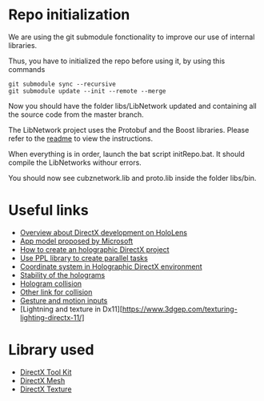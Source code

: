 # Repo initialization

We are using the git submodule fonctionality to improve our use of internal libraries.

Thus, you have to initialized the repo before using it, by using this commands

```
git submodule sync --recursive
git submodule update --init --remote --merge
```

Now you should have the folder libs/LibNetwork updated and containing all the source code from the master branch.

The LibNetwork project uses the Protobuf and the Boost libraries. Please refer to the [readme](https://gitlab.com/cubz/LibNetworks/blob/master/README.md) to view the instructions.

When everything is in order, launch the bat script initRepo.bat. It should compile the LibNetworks withour errors.

You should now see cubznetwork.lib and proto.lib inside the folder libs/bin.

# Useful links

- [Overview about DirectX development on HoloLens](https://developer.microsoft.com/en-us/windows/mixed-reality/directx_development_overview)
- [App model proposed by Microsoft](https://developer.microsoft.com/en-us/windows/mixed-reality/app_model)
- [How to create an holographic DirectX project](https://developer.microsoft.com/en-us/windows/mixed-reality/creating_a_holographic_directx_project)
- [Use PPL library to create parallel tasks](https://msdn.microsoft.com/en-us/library/dd492418.aspx)
- [Coordinate system in Holographic DirectX environment](https://developer.microsoft.com/en-us/windows/mixed-reality/Coordinate_systems_in_DirectX.html)
- [Stability of the holograms](https://developer.microsoft.com/en-us/windows/mixed-reality/hologram_stability)
- [Hologram collision](https://forums.hololens.com/discussion/6785/understand-when-a-user-clicked-gaze-on-particular-object-in-directx-newbie)
- [Other link for collision](https://forums.hololens.com/discussion/8185/how-to-identify-if-a-hologram-is-in-user-gaze-view-in-directx-uwp-c-hololens-app)
- [Gesture and motion inputs](https://developer.microsoft.com/en-us/windows/mixed-reality/gaze,_gestures,_and_motion_controllers_in_directx)
- [Lightning and texture in Dx11][https://www.3dgep.com/texturing-lighting-directx-11/]

# Library used

- [DirectX Tool Kit](https://github.com/Microsoft/DirectXTK)
- [DirectX Mesh](https://github.com/Microsoft/DirectXMesh)
- [DirectX Texture](https://github.com/Microsoft/DirectXTex)
